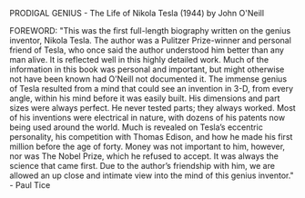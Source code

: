 PRODIGAL GENIUS - The Life of Nikola Tesla (1944) by John O'Neill

FOREWORD: "This was the first full-length biography written on the genius inventor, Nikola Tesla. The author was a Pulitzer Prize-winner and personal friend of Tesla, who once said the author understood him better than any man alive. It is reflected well in this highly detailed work. Much of the information in this book was personal and important, but might otherwise not have been known had O’Neill not documented it. The immense genius of Tesla resulted from a mind that could see an invention in 3-D, from every angle, within his mind before it was easily built. His dimensions and part sizes were always perfect. He never tested parts; they always worked. Most of his inventions were electrical in nature, with dozens of his patents now being used around the world. Much is revealed on Tesla’s eccentric personality, his competition with Thomas Edison, and how he made his first million before the age of forty. Money was not important to him, however, nor was The Nobel Prize, which he refused to accept. It was always the science that came first. Due to the author’s friendship with him, we are allowed an up close and intimate view into the mind of this genius inventor." - Paul Tice
